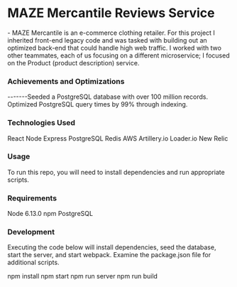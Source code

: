 
<h1>MAZE Mercantile Reviews Service</h1>
-
MAZE Mercantile is an e-commerce clothing retailer. For this project I inherited front-end legacy code and was tasked with building out an optimized back-end that could handle high web traffic. I worked with two other teammates, each of us focusing on a different microservice; I focused on the Product (product description) service.

<h3>Achievements and Optimizations</h3>-------Seeded a PostgreSQL database with over 100 million records.
Optimized PostgreSQL query times by 99% through indexing.

<h3>Technologies Used</h3>

React
Node
Express
PostgreSQL
Redis
AWS
Artillery.io
Loader.io
New Relic

<h3>Usage</h3>
To run this repo, you will need to install dependencies and run appropriate scripts.

<h3>Requirements</h3>
Node 6.13.0
npm
PostgreSQL

<h3>Development</h3>
Executing the code below will install dependencies, seed the database, start the server, and start webpack. Examine the package.json file for additional scripts.

npm install
npm start
npm run server
npm run build
